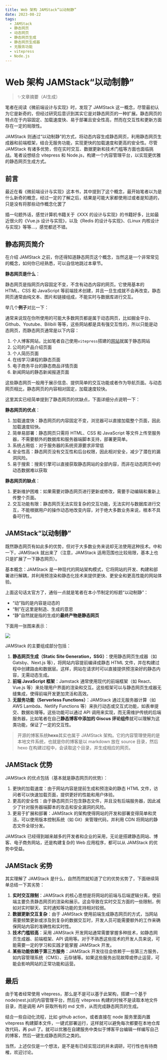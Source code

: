 ```yaml
---
title: Web 架构 JAMStack“以动制静”
date: 2023-08-22
tags: 
  - JAMStack
  - 静态网页
  - 动态网页
  - 静态网页生成
  - 静态网页生成器
  - 无服务功能
  - vitepress
  - Node.js
---
```


# Web 架构 JAMStack“以动制静”

> ✨文章摘要（AI生成）

<!-- DESC SEP -->

笔者在阅读《微前端设计与实现》时，发现了 JAMStack 这一概念，尽管最初认为它是新奇的，但经过研究后意识到其实它是对静态网页的一种扩展。静态网页的特点在于内容固定、加载速度快、易于部署且安全性高，然而在交互性和更新方面存在一定的局限性。

JAMStack 则通过“以动制静”的方式，将动态内容生成静态网页，利用静态网页生成器和前端框架，结合无服务功能，实现更快的加载速度和更高的安全性。尽管 JAMStack 有诸多优势，但在实时交互、数据更新和技术门槛等方面也面临挑战。笔者设想结合 vitepress 和 Node.js，构建一个内容管理平台，以实现更优雅的静态网页生成方式。

<!-- DESC SEP -->

## 前言

最近在看《微前端设计与实现》这本书，其中提到了这个概念，最开始笔者以为是什么新奇的概念，经过一定的了解之后，结果是可能大家都使用过或者是知道的，只是没有将那些动作概念化罢了

插一句题外话，感觉计算机书籍关于《XXX 的设计与实现》的书籍好多，比如最近很火的《Vue.js 设计与实现》，以及《Redis 的设计与实现》、《Linux 内核设计与实现》等等...，感觉都还不错。

## 静态网页简介

在介绍 JAMStack 之前，你还得知道静态网页这个概念，当然这是一个非常常见的概念，如何你已经熟悉，可以自信地跳过本章节。

**静态网页是什么**：

静态网页是指网页内容固定不变，不含有动态内容的网页。它使用基本的 HTML、CSS 和 JavaScript 等前端技术创建，并且一旦生成就不会再改变。静态网页通常由纯文本、图片和链接组成，不能实时与数据库进行交互。

举几个**例子**对比一下：

通常来说现在你所使用的可能大多数网页都是属于动态网页，比如掘金平台、Github、Youtube、Bilibili 等等，这些网站都是具有强交互性的，所以只能是动态网页，而静态网页通常是以下内容：

1. 个人博客网站，比如笔者自己使用`vitepress`搭建的[网站](https://justin3go.com)就属于静态网站
2. 公司的产品介绍页面
3. 个人简历页面
4. 在线学习课程的静态页面
5. 电子商务平台的静态商品详情页面
6. 新闻网站的静态新闻报道页面

这些静态网页一般用于展示信息、提供简单的交互功能或者作为导航页面。与动态网页相比，静态网页的内容相对固定，加载速度较快。

这里其实已经简单提到了静态网页的优缺点，下面详细分点说明一下：

**静态网页的优点**：

1. 加载速度快：静态网页的内容固定不变，浏览器可以直接加载整个页面，因此加载速度较快。
2. 简单易部署：静态网页只需将 HTML、CSS 和 JavaScript 等文件上传至服务器，不需要额外的数据库和服务器端脚本支持，部署更简单。
3. 系统占用低：对于服务器的系统资源要求非常低
4. 安全性高：静态网页没有交互性和后台权限，因此相对安全，减少了潜在的漏洞风险。
5. 易于搜索：搜索引擎可以直接获取静态网站的全部内容，而非在动态网页中的动态数据难以获取

**静态网页的缺点**：

1. 更新维护困难：如果需要对静态网页进行更新或修改，需要手动编辑和重新上传整个页面。
2. 交互功能有限：静态网页无法实现复杂的交互功能，无法实时与数据库进行交互，不能根据用户的操作动态地改变内容，对于绝大多数业务来说，根本不具备可行性。
## JAMStack“以动制静”

既然静态网页有如此多的优势，但对于大多数业务来说却无法使用这种技术。中和一下，JAMStack 就出来了（注意，JAMStack 适用范围也比较局限，基本上也只是扩展了一下静态网页）。

基本概念：JAMStack 是一种现代的网站架构模式，它将网站的开发、构建和部署进行解耦，并利用预渲染和静态化技术来提供更快、更安全和更高性能的网站体验。

上面这句话太官方了，通俗一点就是笔者在本小节制定的标题“以动制静”：

- “动”指的是内容是动态的
- “制”在这里是制造、生成的意思
- “静”自然就是指的生成的**最终产物是静态网页**

下面用一张图来表示：

![](https://oss.justin3go.com/blogs/JAMStack%E6%9E%B6%E6%9E%84%E5%9B%BE.png)

JAMStack 的主要组成部分包括：

1. **静态网页生成（Static Site Generation，SSG）**：使用静态网页生成器（如 Gatsby、Next.js 等），将网站内容提前编译成静态 HTML 文件，并在构建过程中创建路由和数据层。这样，网站在请求时可以直接提供预渲染好的静态内容，无需动态生成。
2. **前端 JavaScript 框架**：Jamstack 通常使用现代的前端框架（如 React、Vue.js 等）来处理用户界面的渲染和交互。这些框架可以与静态网页生成器无缝集成，使得前端开发更加灵活和高效。
3. **无服务功能（Serverless Functions）**：JAMStack 通过无服务器计算（如 AWS Lambda、Netlify Functions 等）来执行动态或交互式功能，如表单提交、数据处理等。这些功能可以通过 API 调用来实现，而无需维护传统的后端服务器，比如笔者在自己**静态博客中添加的 Giscus 评论组件**就可以理解为这类功能，保证了一定的交互性。

> 开源的博客系统**hexo**其实也属于 JAMStack 架构。它的内容管理使用的是本地文件系统，也就是你的博客是以 markdown 放在 source 目录，然后 hexo 在构建过程中，会读取这个目录，并生成相应的网页。

## JAMStack 优势

JAMStack 的优点包括（基本就是静态网页的优势）：

1. 更快的加载速度：由于网站内容是提前生成和预渲染的静态 HTML 文件，访问者可以快速加载页面，提供更好的性能和用户体验。
2. 更高的安全性：由于静态网页只包含静态文件，并且没有后端服务器，因此减少了针对服务器端脚本的攻击和安全漏洞的风险。
3. 更易于扩展和部署：JAMStack 的架构使得网站的开发和部署变得简单和灵活，可以使用版本控制系统（如 Git）来管理代码，并利用 CDN 将网站的静态文件全球分发。

JAMStack 已经得到越来越多的开发者和企业的采用，无论是搭建静态网站、博客、电子商务网站，还是构建复杂的 Web 应用程序，都可以从 JAMStack 的优势中受益。
## JAMStack 劣势

其实理解了 JAMStack 是什么，自然而然就知道了它的优势劣势了，下面继续简单总结一下其劣势：

1. **实时交互限制**：JAMStack 的核心思想是将网站的前端与后端逻辑分离，使前端主要负责静态网页的渲染和展示。这会导致在实时交互方面的一些限制，例如对实时聊天、实时通知等功能的支持相对较弱。
2. **数据更新交互复杂**：由于 JAMStack 使用前端生成静态网页的方式，当网站需要频繁更新或涉及到复杂的数据交互时，开发人员可能需要额外的工作来确保网站内容的准确性和实时性。
3. **技术门槛较高**：采用 JAMStack 开发网站通常需要掌握多种技术，如静态网页生成器、前端框架、API 调用等。对于不熟悉这些技术的开发人员来说，可能需要一定的学习和实践才能掌握 JAMStack 开发。
4. **某些功能依赖于第三方服务**：JAMStack 开发往往会依赖于一些第三方服务，如内容管理系统（CMS）、云存储等。如果这些服务出现故障或停止运营，可能会影响网站的正常功能和运营。

## 最后

由于笔者经常使用 vitepress，那么是不是可以基于此架构，搭建一个基于 node(nest.js)的内容管理平台，然后在 vitepress 构建的时候不是读取本地文件目录，而是调用 API 获取所有的 md 文件，从而完成静态网页的生成。

结合一些自动化流程，比如 github action，或者直接在 node 服务里面内置 vitepress 构建脚本文件，一键式部署运行，这样就可以避免每次都要在本地仓库改代码，再 pull 了。就可以优雅在自建服务中类似于博客平台编辑一样编写自己的博客，然后一键生成静态网页之类的。

当然，上述仅仅是一个想法，是不是有已经实现过的并未调研，可行性也有待商榷，欢迎讨论。